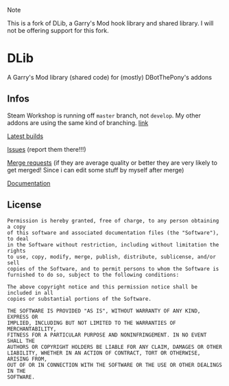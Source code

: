 > [!NOTE]
> This is a fork of DLib, a Garry's Mod hook library and shared library.
> I will not be offering support for this fork.

# DLib

A Garry's Mod library (shared code) for (mostly) DBotThePony's addons

## Infos

Steam Workshop is running off `master` branch, not `develop`. My other addons are using the same kind of branching.
[link](https://steamcommunity.com/sharedfiles/filedetails/?id=1153306104)

[Latest builds](https://gitlab.com/DBotThePony/DLib/-/jobs)

[Issues](https://gitlab.com/DBotThePony/DLib/issues) (report them there!!!)

[Merge requests](https://gitlab.com/DBotThePony/DLib/merge_requests)
(if they are average quality or better they are very likely to get merged! Since i can edit some stuff by myself after merge)

[Documentation](https://gitlab.com/DBotThePony/DLib/-/wikis/home)

## License

```
Permission is hereby granted, free of charge, to any person obtaining a copy
of this software and associated documentation files (the "Software"), to deal
in the Software without restriction, including without limitation the rights
to use, copy, modify, merge, publish, distribute, sublicense, and/or sell
copies of the Software, and to permit persons to whom the Software is
furnished to do so, subject to the following conditions:

The above copyright notice and this permission notice shall be included in all
copies or substantial portions of the Software.

THE SOFTWARE IS PROVIDED "AS IS", WITHOUT WARRANTY OF ANY KIND, EXPRESS OR
IMPLIED, INCLUDING BUT NOT LIMITED TO THE WARRANTIES OF MERCHANTABILITY,
FITNESS FOR A PARTICULAR PURPOSE AND NONINFRINGEMENT. IN NO EVENT SHALL THE
AUTHORS OR COPYRIGHT HOLDERS BE LIABLE FOR ANY CLAIM, DAMAGES OR OTHER
LIABILITY, WHETHER IN AN ACTION OF CONTRACT, TORT OR OTHERWISE, ARISING FROM,
OUT OF OR IN CONNECTION WITH THE SOFTWARE OR THE USE OR OTHER DEALINGS IN THE
SOFTWARE.
```
